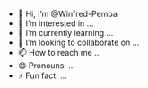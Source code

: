 - 👋 Hi, I’m @Winfred-Pemba
- 👀 I’m interested in ...
- 🌱 I’m currently learning ...
- 💞️ I’m looking to collaborate on ...
- 📫 How to reach me ...
- 😄 Pronouns: ...
- ⚡ Fun fact: ...

<!---
Winfred-Pemba/Winfred-Pemba is a ✨ special ✨ repository because its `README.md` (this file) appears on your GitHub profile.
You can click the Preview link to take a look at your changes.
--->
